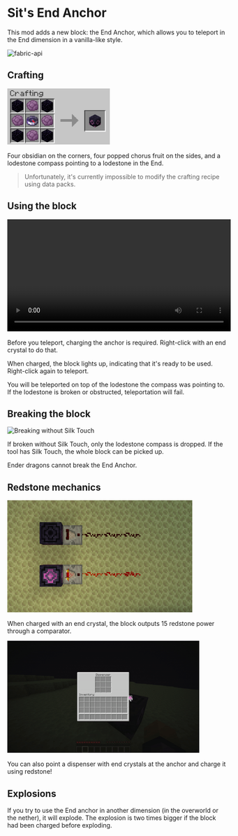 # Sit's End Anchor

This mod adds a new block: the End Anchor, which allows you to teleport in the End dimension in a vanilla-like style.

<img alt="fabric-api" height="56" src="https://cdn.jsdelivr.net/npm/@intergrav/devins-badges@3/assets/cozy/requires/fabric-api_vector.svg">

## Crafting

<img alt="Crafting Recipe" height="128" src="screenshots/crafting.png">

Four obsidian on the corners, four popped chorus fruit on the sides, and a lodestone compass pointing to a lodestone in the End.

> Unfortunately, it's currently impossible to modify the crafting recipe using data packs.

## Using the block

<video height="256" autoplay controls src="screenshots/using.mp4"></video>

Before you teleport, charging the anchor is required. Right-click with an end crystal to do that.

When charged, the block lights up, indicating that it's ready to be used. Right-click again to teleport.

You will be teleported on top of the lodestone the compass was pointing to.
If the lodestone is broken or obstructed, teleportation will fail.

## Breaking the block

<img alt="Breaking without Silk Touch" height="256" src="screenshots/breaking.gif">

If broken without Silk Touch, only the lodestone compass is dropped.
If the tool has Silk Touch, the whole block can be picked up.

Ender dragons cannot break the End Anchor.

## Redstone mechanics

<img alt="Redstone mechanics demonstration" height="256" src="screenshots/redstone.png">

When charged with an end crystal, the block outputs 15 redstone power through a comparator.

<img alt="Dispenser demonstration" height="256" src="screenshots/dispenser.gif">

You can also point a dispenser with end crystals at the anchor and charge it using redstone!

## Explosions

If you try to use the End anchor in another dimension (in the overworld or the nether), it will explode.
The explosion is two times bigger if the block had been charged before exploding.
